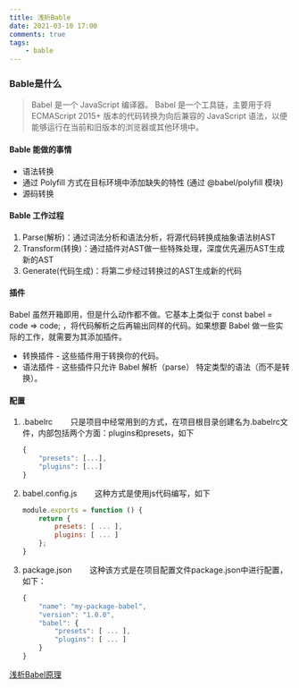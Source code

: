 ```yaml
---
title: 浅析Bable
date: 2021-03-10 17:00
comments: true
tags:
    - bable
---
```


### Bable是什么
> Babel 是一个 JavaScript 编译器。
> Babel 是一个工具链，主要用于将 ECMAScript 2015+ 版本的代码转换为向后兼容的 JavaScript 语法，以便能够运行在当前和旧版本的浏览器或其他环境中。
<!--more-->

#### Bable 能做的事情
+ 语法转换
+ 通过 Polyfill 方式在目标环境中添加缺失的特性 (通过 @babel/polyfill 模块)
+ 源码转换

#### Bable 工作过程
1. Parse(解析)：通过词法分析和语法分析，将源代码转换成抽象语法树AST
2. Transform(转换)：通过插件对AST做一些特殊处理，深度优先遍历AST生成新的AST
3. Generate(代码生成)：将第二步经过转换过的AST生成新的代码

#### 插件
Babel 虽然开箱即用，但是什么动作都不做。它基本上类似于 const babel = code => code; ，将代码解析之后再输出同样的代码。如果想要 Babel 做一些实际的工作，就需要为其添加插件。
+ 转换插件 - 这些插件用于转换你的代码。
+ 语法插件 - 这些插件只允许 Babel 解析（parse） 特定类型的语法（而不是转换）。

#### 配置
1. .babelrc
　　只是项目中经常用到的方式，在项目根目录创建名为.babelrc文件，内部包括两个方面：plugins和presets，如下
    ```javascript
    {
        "presets": [...],
        "plugins": [...]
    }
    ```
2. babel.config.js
　　这种方式是使用js代码编写，如下
    ```javascript
    module.exports = function () {
        return {
            presets: [ ... ],
            plugins: [ ... ]
        };
    }
    ```
3. package.json
　　这种该方式是在项目配置文件package.json中进行配置，如下：
    ```javascript
    {
        "name": "my-package-babel",
        "version": "1.0.0",
        "babel": {
            "presets": [ ... ],
            "plugins": [ ... ]
        }
    }
    ```

[浅析Babel原理](https://www.cnblogs.com/jyybeam/p/13375179.html)